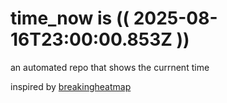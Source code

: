 # time_now is (( 2025-08-16T23:00:00.853Z ))

an automated repo that shows the currnent time

inspired by [breakingheatmap](https://github.com/breakingheatmap/breakingheatmap)